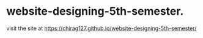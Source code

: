 # website-designing-5th-semester. 

visit the site at https://chirag127.github.io/website-designing-5th-semester/
